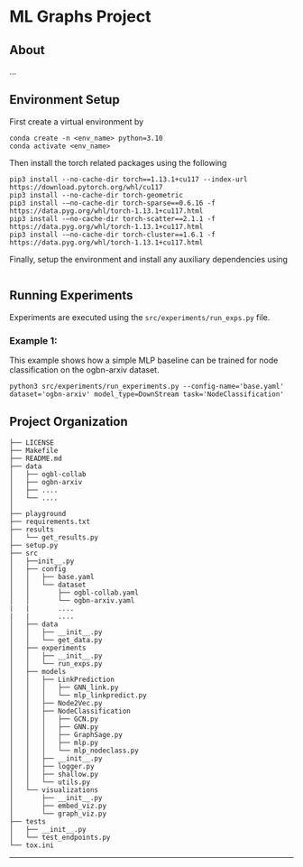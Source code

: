 ML Graphs Project
==============================

About
------------
...

Environment Setup
------------
First create a virtual environment by
```
conda create -n <env_name> python=3.10
conda activate <env_name>
```
Then install the torch related packages using the following
```
pip3 install --no-cache-dir torch==1.13.1+cu117 --index-url https://download.pytorch.org/whl/cu117
pip3 install --no-cache-dir torch-geometric
pip3 install -—no-cache-dir torch-sparse==0.6.16 -f https://data.pyg.org/whl/torch-1.13.1+cu117.html
pip3 install -—no-cache-dir torch-scatter==2.1.1 -f https://data.pyg.org/whl/torch-1.13.1+cu117.html
pip3 install -—no-cache-dir torch-cluster==1.6.1 -f https://data.pyg.org/whl/torch-1.13.1+cu117.html
```
Finally, setup the environment and install any auxiliary dependencies using
```pip3 install -r requirements.txt
```

Running Experiments
------------
Experiments are executed using the `src/experiments/run_exps.py` file.
### Example 1:
This example shows how a simple MLP baseline can be trained for node classification on the ogbn-arxiv dataset.
```
python3 src/experiments/run_experiments.py --config-name='base.yaml' dataset='ogbn-arxiv' model_type=DownStream task='NodeClassification'
```


Project Organization
------------

    ├── LICENSE
    ├── Makefile
    ├── README.md
    ├── data
    │   ├── ogbl-collab
    │   ├── ogbn-arxiv
    │   ├── ....
    │   └── ....
    │
    ├── playground
    ├── requirements.txt
    ├── results
    │   └── get_results.py
    ├── setup.py
    ├── src
    │   ├──init__.py
    │   ├── config
    │   │   ├── base.yaml
    │   │   └── dataset
    │   │       ├── ogbl-collab.yaml
    │   │       └── ogbn-arxiv.yaml
    |   |       ....
    |   |       ....
    │   ├── data
    │   │   ├── __init__.py
    │   │   └── get_data.py
    │   ├── experiments
    │   │   ├── __init__.py
    │   │   └── run_exps.py
    │   ├── models
    │   │   ├── LinkPrediction
    │   │   │   ├── GNN_link.py
    │   │   │   └── mlp_linkpredict.py
    │   │   ├── Node2Vec.py
    │   │   ├── NodeClassification
    │   │   │   ├── GCN.py
    │   │   │   ├── GNN.py
    │   │   │   ├── GraphSage.py
    │   │   │   ├── mlp.py
    │   │   │   └── mlp_nodeclass.py
    │   │   ├── __init__.py
    │   │   ├── logger.py
    │   │   ├── shallow.py
    │   │   └── utils.py
    │   └── visualizations
    │       ├── __init__.py
    │       ├── embed_viz.py
    │       └── graph_viz.py
    ├── tests
    │   ├── __init__.py
    │   └── test_endpoints.py
    └── tox.ini
--------
